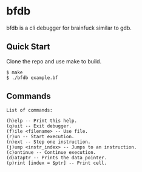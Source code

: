 # bfdb

bfdb is a cli debugger for brainfuck similar to gdb.

## Quick Start

Clone the repo and use make to build.

```console
$ make
$ ./bfdb example.bf
```

## Commands

```console
List of commands:

(h)elp -- Print this help.
(q)uit -- Exit debugger.
(f)ile <filename> -- Use file.
(r)un -- Start execution.
(n)ext -- Step one instruction.
(j)ump <instr_index> -- Jumps to an instruction.
(c)ontinue -- Continue execution.
(d)ataptr -- Prints the data pointer.
(p)rint [index = $ptr] -- Print cell.
```